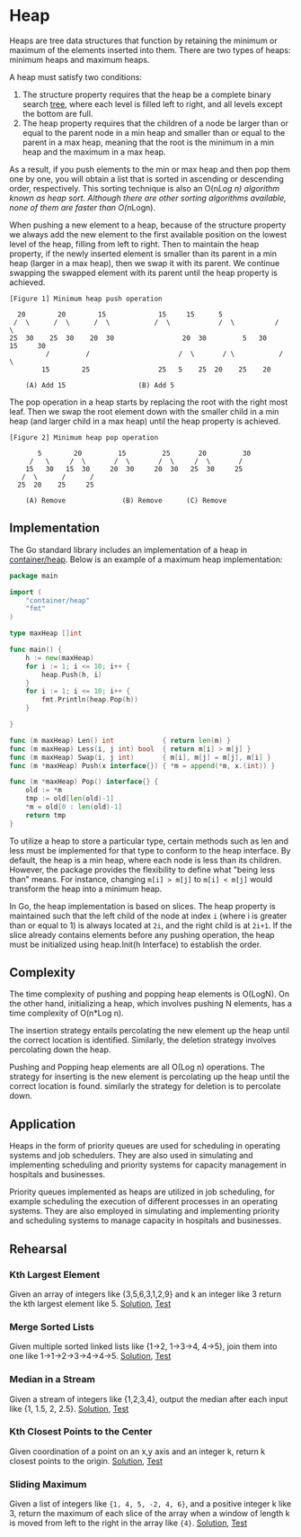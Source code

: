 # Heap

Heaps are tree data structures that function by retaining the minimum or maximum of the elements inserted into them. There are two types of heaps: minimum heaps and maximum heaps.

A heap must satisfy two conditions:

1. The structure property requires that the heap be a complete binary search [tree](../tree), where each level is filled left to right, and all levels except the bottom are full.
2. The heap property requires that the children of a node be larger than or equal to the parent node in a min heap and smaller than or equal to the parent in a max heap, meaning that the root is the minimum in a min heap and the maximum in a max heap.

As a result, if you push elements to the min or max heap and then pop them one by one, you will obtain a list that is sorted in ascending or descending order, respectively. This sorting technique is also an O(n*Log n) algorithm known as heap sort. Although there are other sorting algorithms available, none of them are faster than O(n*Logn).

When pushing a new element to a heap, because of the structure property we always add the new element to the first available position on the lowest level of the heap, filling from left to right. Then to maintain the heap property, if the newly inserted element is smaller than its parent in a min heap (larger in a max heap), then we swap it with its parent. We continue swapping the  swapped element with its parent until the heap property is achieved.

```ASCII
[Figure 1] Minimum heap push operation

  20	    20		  15			 15		15		5
 /  \	   /  \		 /  \			/  \	      	/  \	      /   \
25  30	  25  30  	20  30	               20  30	      5   30	    15     30
         /	       /      	              /  \	     / \           /  \
        15	      25	             25   5	   25  20	 25    20
										
	(A) Add 15		     	    (B) Add 5
```

The pop operation in a heap starts by replacing the root with the right most leaf. Then we swap the root element down with the smaller child in a min heap (and larger child in a max heap) until the heap property is achieved.

```ASCII
[Figure 2] Minimum heap pop operation

       5	    20	       15		  25	   20		  30
     /   \	   /  \	      /  \		 /  \	  /  \		 /
    15   30	  15  30     20  30		20  30   25  30		25
   /  \		 /	    /
  25  20	25	   25

	(A) Remove				(B) Remove		(C) Remove
```

## Implementation

The Go standard library includes an implementation of a heap in [container/heap](https://golang.org/pkg/container/heap/). Below is an example of a maximum heap implementation:

```Go
package main

import (
	"container/heap"
	"fmt"
)

type maxHeap []int

func main() {
	h := new(maxHeap)
	for i := 1; i <= 10; i++ {
		heap.Push(h, i)
	}
	for i := 1; i <= 10; i++ {
		fmt.Println(heap.Pop(h))
	}

}

func (m maxHeap) Len() int            { return len(m) }
func (m maxHeap) Less(i, j int) bool  { return m[i] > m[j] }
func (m maxHeap) Swap(i, j int)       { m[i], m[j] = m[j], m[i] }
func (m *maxHeap) Push(x interface{}) { *m = append(*m, x.(int)) }

func (m *maxHeap) Pop() interface{} {
	old := *m
	tmp := old[len(old)-1]
	*m = old[0 : len(old)-1]
	return tmp
}
```

To utilize a heap to store a particular type, certain methods such as len and less must be implemented for that type to conform to the heap interface. By default, the heap is a min heap, where each node is less than its children. However, the package provides the flexibility to define what "being less than" means. For instance, changing `m[i] > m[j]` to `m[i] < m[j]` would transform the heap into a minimum heap.

In Go, the heap implementation is based on slices. The heap property is maintained such that the left child of the node at index `i` (where i is greater than or equal to 1) is always located at `2i`, and the right child is at `2i+1`. If the slice already contains elements before any pushing operation, the heap must be initialized using heap.Init(h Interface) to establish the order.

## Complexity

The time complexity of pushing and popping heap elements is O(LogN). On the other hand, initializing a heap, which involves pushing N elements, has a time complexity of O(n*Log n).

The insertion strategy entails percolating the new element up the heap until the correct location is identified. Similarly, the deletion strategy involves percolating down the heap.

Pushing and Popping heap elements are all O(Log n) operations. The strategy for inserting is the new element is percolating up the heap until the correct location is found. similarly the strategy for deletion is to percolate down.

## Application

Heaps in the form of priority queues are used for scheduling in operating systems and job schedulers. They are also used in simulating and implementing scheduling and priority systems for capacity management in hospitals and businesses.

Priority queues implemented as heaps are utilized in job scheduling, for example scheduling the execution of different processes in an operating systems. They are also employed in simulating and implementing priority and scheduling systems to manage capacity in hospitals and businesses.

## Rehearsal

### Kth Largest Element

Given an array of integers like {3,5,6,3,1,2,9} and k an integer like 3 return the kth largest element like 5. [Solution](kth_largest_element.go), [Test](kth_largest_element_test.go)

### Merge Sorted Lists

Given multiple sorted linked lists like {1->2, 1->3->4, 4->5}, join them into one like 1->1->2->3->4->4->5. [Solution](merge_sorted_list.go), [Test](merge_sorted_list_test.go)

### Median in a Stream

Given a stream of integers like {1,2,3,4}, output the median after each input like {1, 1.5, 2, 2.5}. [Solution](median_in_a_stream_test.go), [Test](median_in_a_stream_test.go)

### Kth Closest Points to the Center

Given coordination of a point on an x,y axis and an integer k, return k closest points to the origin. [Solution](k_closest_points_to_origin.go), [Test](k_closest_points_to_origin_test.go)

### Sliding Maximum

Given a list of integers like `{1, 4, 5, -2, 4, 6}`, and a positive integer k like 3, return the maximum of each slice of the array when a window of length k is moved from left to the right in the array like `{4}`. [Solution](sliding_maximum.go), [Test](sliding_maximum_test.go)
